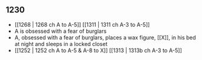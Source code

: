 ## 1230
- [[1268 | 1268 ch A to A-5]] [[1311 | 1311 ch A-3 to A-5]] 
- A is obsessed with a fear of burglars
- A, obsessed with a fear of burglars, places a wax figure, [[X]], in his bed at night and sleeps in a locked closet
- [[1252 | 1252 ch A to A-5 &amp; A-8 to X]] [[1313 | 1313b ch A-3 to A-5]] 

